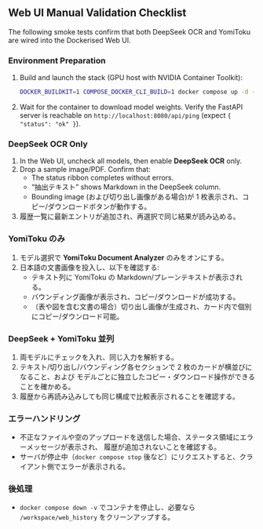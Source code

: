 ## Web UI Manual Validation Checklist

The following smoke tests confirm that both DeepSeek OCR and YomiToku are wired into the
Dockerised Web UI.

### Environment Preparation

1. Build and launch the stack (GPU host with NVIDIA Container Toolkit):

   ```bash
   DOCKER_BUILDKIT=1 COMPOSE_DOCKER_CLI_BUILD=1 docker compose up -d --build
   ```

2. Wait for the container to download model weights. Verify the FastAPI server is reachable on
   `http://localhost:8080/api/ping` (expect `{ "status": "ok" }`).

### DeepSeek OCR Only

1. In the Web UI, uncheck all models, then enable **DeepSeek OCR** only.
2. Drop a sample image/PDF. Confirm that:
   - The status ribbon completes without errors.
   - “抽出テキスト” shows Markdown in the DeepSeek column.
   - Bounding image (および切り出し画像がある場合)が 1 枚表示され、コピー/ダウンロードボタンが動作する。
3. 履歴一覧に最新エントリが追加され、再選択で同じ結果が読み込める。

### YomiToku のみ

1. モデル選択で **YomiToku Document Analyzer** のみをオンにする。
2. 日本語の文書画像を投入し、以下を確認する:
   - テキスト列に YomiToku の Markdown/プレーンテキストが表示される。
   - バウンディング画像が表示され、コピー/ダウンロードが成功する。
   - （表や図を含む文書の場合）切り出し画像が生成され、カード内で個別にコピー/ダウンロード可能。

### DeepSeek + YomiToku 並列

1. 両モデルにチェックを入れ、同じ入力を解析する。
2. テキスト/切り出し/バウンディング各セクションで 2 枚のカードが横並びになること、および
   モデルごとに独立したコピー・ダウンロード操作ができることを確かめる。
3. 履歴から再読み込みしても同じ構成で比較表示されることを確認する。

### エラーハンドリング

- 不正なファイルや空のアップロードを送信した場合、ステータス領域にエラーメッセージが表示され、
  履歴が追加されないことを確認する。
- サーバが停止中（`docker compose stop` 後など）にリクエストすると、クライアント側でエラーが表示される。

### 後処理

- `docker compose down -v` でコンテナを停止し、必要なら `/workspace/web_history` をクリーンアップする。

